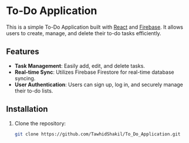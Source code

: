 # To-Do Application

This is a simple To-Do Application built with [React](https://reactjs.org/) and [Firebase](https://firebase.google.com/). It allows users to create, manage, and delete their to-do tasks efficiently.

## Features

- **Task Management**: Easily add, edit, and delete tasks.
- **Real-time Sync**: Utilizes Firebase Firestore for real-time database syncing.
- **User Authentication**: Users can sign up, log in, and securely manage their to-do lists.

## Installation

1. Clone the repository:

   ```bash
   git clone https://github.com/TawhidShakil/To_Do_Application.git
